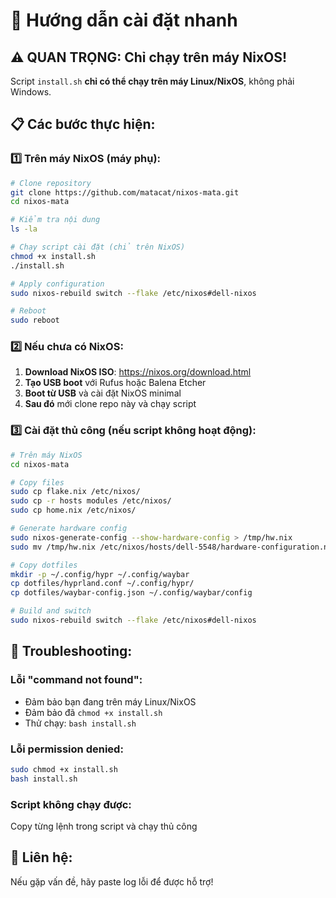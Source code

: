 # 🚀 Hướng dẫn cài đặt nhanh

## ⚠️ QUAN TRỌNG: Chỉ chạy trên máy NixOS!

Script `install.sh` **chỉ có thể chạy trên máy Linux/NixOS**, không phải Windows.

## 📋 Các bước thực hiện:

### 1️⃣ Trên máy NixOS (máy phụ):

```bash
# Clone repository
git clone https://github.com/matacat/nixos-mata.git
cd nixos-mata

# Kiểm tra nội dung
ls -la

# Chạy script cài đặt (chỉ trên NixOS)
chmod +x install.sh
./install.sh

# Apply configuration
sudo nixos-rebuild switch --flake /etc/nixos#dell-nixos

# Reboot
sudo reboot
```

### 2️⃣ Nếu chưa có NixOS:

1. **Download NixOS ISO**: https://nixos.org/download.html
2. **Tạo USB boot** với Rufus hoặc Balena Etcher
3. **Boot từ USB** và cài đặt NixOS minimal
4. **Sau đó** mới clone repo này và chạy script

### 3️⃣ Cài đặt thủ công (nếu script không hoạt động):

```bash
# Trên máy NixOS
cd nixos-mata

# Copy files
sudo cp flake.nix /etc/nixos/
sudo cp -r hosts modules /etc/nixos/
sudo cp home.nix /etc/nixos/

# Generate hardware config
sudo nixos-generate-config --show-hardware-config > /tmp/hw.nix
sudo mv /tmp/hw.nix /etc/nixos/hosts/dell-5548/hardware-configuration.nix

# Copy dotfiles
mkdir -p ~/.config/hypr ~/.config/waybar
cp dotfiles/hyprland.conf ~/.config/hypr/
cp dotfiles/waybar-config.json ~/.config/waybar/config

# Build and switch
sudo nixos-rebuild switch --flake /etc/nixos#dell-nixos
```

## 🔧 Troubleshooting:

### Lỗi "command not found":
- Đảm bảo bạn đang trên máy Linux/NixOS
- Đảm bảo đã `chmod +x install.sh`
- Thử chạy: `bash install.sh`

### Lỗi permission denied:
```bash
sudo chmod +x install.sh
bash install.sh
```

### Script không chạy được:
Copy từng lệnh trong script và chạy thủ công

## 📱 Liên hệ:
Nếu gặp vấn đề, hãy paste log lỗi để được hỗ trợ!
